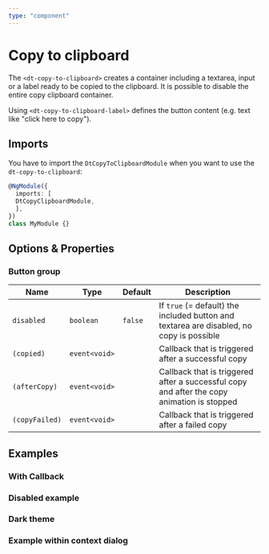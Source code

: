 ```yaml
---
type: "component"
---
```


# Copy to clipboard

The `<dt-copy-to-clipboard>` creates a container including a textarea, input or a label ready to be copied to the clipboard. It is possible to disable the entire copy clipboard container.

Using `<dt-copy-to-clipboard-label>` defines the button content (e.g. text like "click here to copy").

<docs-source-example example="DefaultCopyToClipboardExampleComponent"></docs-source-example>

## Imports

You have to import the `DtCopyToClipboardModule` when you want to use the `dt-copy-to-clipboard`:

```typescript
@NgModule({
  imports: [
  DtCopyClipboardModule,
  ],
})
class MyModule {}

```

## Options & Properties

### Button group

| Name | Type | Default | Description |
| --- | --- | --- | --- |
| `disabled` | `boolean` | `false` | If `true` (= default) the included button and textarea are disabled, no copy is possible |
| `(copied)` | `event<void>` |  | Callback that is triggered after a successful copy |
| `(afterCopy)` | `event<void>` |  | Callback that is triggered after a successful copy and after the copy animation is stopped |
| `(copyFailed)` | `event<void>` | | Callback that is triggered after a failed copy |

## Examples

### With Callback

<docs-source-example example="CallbackCopyToClipboardExampleComponent"></docs-source-example>

### Disabled example

<docs-source-example example="DisabledCopyToClipboardExampleComponent"></docs-source-example>

### Dark theme

<docs-source-example example="DarkCopyToClipboardExampleComponent" themedark="true"></docs-source-example>

### Example within context dialog

<docs-source-example example="ContextCopyToClipboardExampleComponent"></docs-source-example>



